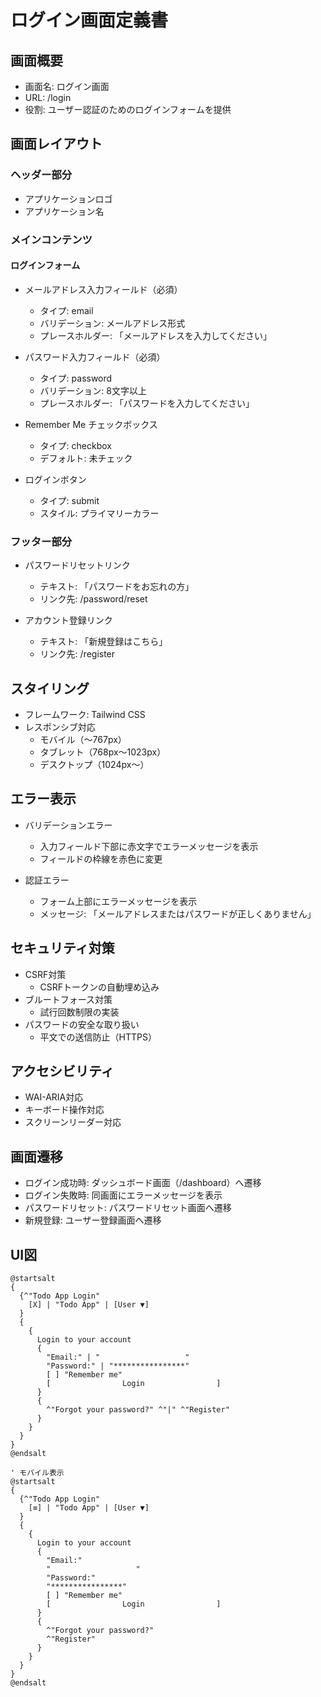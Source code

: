# ログイン画面定義書

## 画面概要
- 画面名: ログイン画面
- URL: /login
- 役割: ユーザー認証のためのログインフォームを提供

## 画面レイアウト
### ヘッダー部分
- アプリケーションロゴ
- アプリケーション名

### メインコンテンツ
#### ログインフォーム
- メールアドレス入力フィールド（必須）
  - タイプ: email
  - バリデーション: メールアドレス形式
  - プレースホルダー: 「メールアドレスを入力してください」
  
- パスワード入力フィールド（必須）
  - タイプ: password
  - バリデーション: 8文字以上
  - プレースホルダー: 「パスワードを入力してください」

- Remember Me チェックボックス
  - タイプ: checkbox
  - デフォルト: 未チェック

- ログインボタン
  - タイプ: submit
  - スタイル: プライマリーカラー

### フッター部分
- パスワードリセットリンク
  - テキスト: 「パスワードをお忘れの方」
  - リンク先: /password/reset
  
- アカウント登録リンク
  - テキスト: 「新規登録はこちら」
  - リンク先: /register

## スタイリング
- フレームワーク: Tailwind CSS
- レスポンシブ対応
  - モバイル（〜767px）
  - タブレット（768px〜1023px）
  - デスクトップ（1024px〜）

## エラー表示
- バリデーションエラー
  - 入力フィールド下部に赤文字でエラーメッセージを表示
  - フィールドの枠線を赤色に変更

- 認証エラー
  - フォーム上部にエラーメッセージを表示
  - メッセージ: 「メールアドレスまたはパスワードが正しくありません」

## セキュリティ対策
- CSRF対策
  - CSRFトークンの自動埋め込み
- ブルートフォース対策
  - 試行回数制限の実装
- パスワードの安全な取り扱い
  - 平文での送信防止（HTTPS）

## アクセシビリティ
- WAI-ARIA対応
- キーボード操作対応
- スクリーンリーダー対応

## 画面遷移
- ログイン成功時: ダッシュボード画面（/dashboard）へ遷移
- ログイン失敗時: 同画面にエラーメッセージを表示
- パスワードリセット: パスワードリセット画面へ遷移
- 新規登録: ユーザー登録画面へ遷移

## UI図
```plantuml
@startsalt
{
  {^"Todo App Login"
    [X] | "Todo App" | [User ▼]
  }
  {
    {
      Login to your account
      {
        "Email:" | "                   "
        "Password:" | "****************"
        [ ] "Remember me"
        [                Login                ]
      }
      {
        ^"Forgot your password?" ^"|" ^"Register"
      }
    }
  }
}
@endsalt

' モバイル表示
@startsalt
{
  {^"Todo App Login"
    [≡] | "Todo App" | [User ▼]
  }
  {
    {
      Login to your account
      {
        "Email:"
        "                   "
        "Password:"
        "****************"
        [ ] "Remember me"
        [                Login                ]
      }
      {
        ^"Forgot your password?"
        ^"Register"
      }
    }
  }
}
@endsalt
``` 